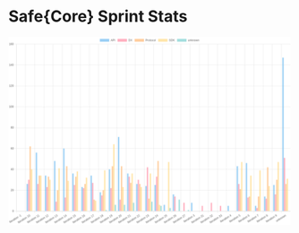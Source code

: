 # Safe{Core} Sprint Stats
<img src="./total_complexity/2025-02-22.png" width="600" title="Total Complexity">


